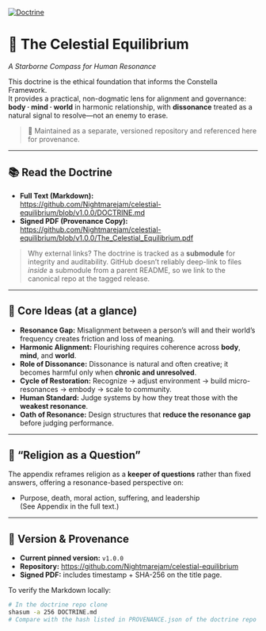 [![Doctrine](https://img.shields.io/badge/Celestial%20Equilibrium-v1.0.0-blueviolet)](docs/doctrine/README.md)
# 🌌 The Celestial Equilibrium
*A Starborne Compass for Human Resonance*

This doctrine is the ethical foundation that informs the Constella Framework.  
It provides a practical, non-dogmatic lens for alignment and governance: **body · mind · world** in harmonic relationship, with **dissonance** treated as a natural signal to resolve—not an enemy to erase.

> 👣 Maintained as a separate, versioned repository and referenced here for provenance.

---

## 📚 Read the Doctrine
- **Full Text (Markdown):**  
  https://github.com/Nightmarejam/celestial-equilibrium/blob/v1.0.0/DOCTRINE.md
- **Signed PDF (Provenance Copy):**  
  https://github.com/Nightmarejam/celestial-equilibrium/blob/v1.0.0/The_Celestial_Equilibrium.pdf

> Why external links? The doctrine is tracked as a **submodule** for integrity and auditability. GitHub doesn’t reliably deep-link to files *inside* a submodule from a parent README, so we link to the canonical repo at the tagged release.

---

## 🔑 Core Ideas (at a glance)
- **Resonance Gap:** Misalignment between a person’s will and their world’s frequency creates friction and loss of meaning.
- **Harmonic Alignment:** Flourishing requires coherence across **body**, **mind**, and **world**.
- **Role of Dissonance:** Dissonance is natural and often creative; it becomes harmful only when **chronic and unresolved**.
- **Cycle of Restoration:** Recognize → adjust environment → build micro-resonances → embody → scale to community.
- **Human Standard:** Judge systems by how they treat those with the **weakest resonance**.
- **Oath of Resonance:** Design structures that **reduce the resonance gap** before judging performance.

---

## 🧭 “Religion as a Question”
The appendix reframes religion as a **keeper of questions** rather than fixed answers, offering a resonance-based perspective on:
- Purpose, death, moral action, suffering, and leadership  
(See Appendix in the full text.)

---

## 🧾 Version & Provenance
- **Current pinned version:** `v1.0.0`  
- **Repository:** https://github.com/Nightmarejam/celestial-equilibrium  
- **Signed PDF:** includes timestamp + SHA-256 on the title page.

To verify the Markdown locally:
```bash
# In the doctrine repo clone
shasum -a 256 DOCTRINE.md
# Compare with the hash listed in PROVENANCE.json of the doctrine repo
